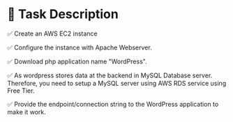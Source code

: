 #  🔰 Task Description 
  ✅ Create an AWS EC2 instance
 
  ✅ Configure the instance with Apache Webserver.

  ✅ Download php application name "WordPress".

  ✅ As wordpress stores data at the backend in MySQL Database server. Therefore, you need to setup a MySQL server using AWS RDS service using Free Tier.

  ✅ Provide the endpoint/connection string to the WordPress application to make it work.
